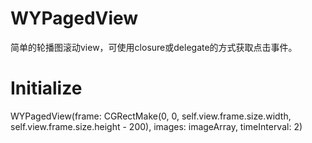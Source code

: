 # WYPagedView
简单的轮播图滚动view，可使用closure或delegate的方式获取点击事件。

# Initialize
WYPagedView(frame: CGRectMake(0, 0, self.view.frame.size.width, self.view.frame.size.height - 200), images: imageArray, timeInterval: 2)

